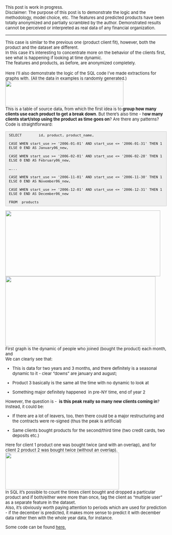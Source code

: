 
<p><font size="2">This post is work in progress.<br />
Disclaimer: The purpose of this post is to demonstrate the logic and the methodology, model choice, etc. The features and predicted products have been totally anonymized and partially scrambled by the author. Demonstrated results cannot be perceived or interpreted as real data of any financial organization.&nbsp;</font></p>

---

<p><font size="2">This case is similar to the previous one (product client fit), however, both the product and the dataset are different.<br />
In this case it&rsquo;s interesting to concentrate more on the behavior of the clients first, see what is happening if looking at time dynamic.<br />
The features and products, as before, are anonymized completely.<br />
<br />
Here I&rsquo;ll also demonstrate the logic of the SQL code I&rsquo;ve made extractions for graphs with. (All the data in examples is randomly generated.)<br />
<img src="https://lh6.googleusercontent.com/o9eLcQ6DrUgN7EviMrRGihydz6n7d30yyX3SxEf4pcEn5qq7ikMvKYhgQRQRU3DGtjW9Tss6SgAZwvut1f7RoabeB32APFI2QKe4u1J4MEjhoHTHkhgB6lNLy0UdQ7yte7uPjsrp" style="height:79px; width:369px" /><br />
This is a table of source data, from which the first idea is to<strong> group how many clients use each product to get a break down</strong>. But there&rsquo;s also time - h<strong>ow many clients start/stop using the product as time goes on</strong>? Are there any patterns?<br />
Code is straightforward:</p>

<div style="background:#eee;border:1px solid #ccc;padding:5px 10px;"><code>SELECT &nbsp;&nbsp;&nbsp;&nbsp;&nbsp;&nbsp;&nbsp;id, product, product_name,<br />
CASE WHEN start_use &gt;= &#39;2006-01-01&#39; AND start_use &lt;= &#39;2006-01-31&#39; THEN 1 ELSE 0 END AS January06_new,<br />
CASE WHEN start_use &gt;= &#39;2006-02-01&#39; AND start_use &lt;= &#39;2006-02-28&#39; THEN 1 ELSE 0 END AS February06_new,<br />
&hellip;...<br />
CASE WHEN start_use &gt;= &#39;2006-11-01&#39; AND start_use &lt;= &#39;2006-11-30&#39; THEN 1 ELSE 0 END AS November06_new,<br />
CASE WHEN start_use &gt;= &#39;2006-12-01&#39; AND start_use &lt;= &#39;2006-12-31&#39; THEN 1 ELSE 0 END AS December06_new<br />
FROM &nbsp;products</code></div>

<p><img src="https://lh4.googleusercontent.com/CVziK0kIMvrKK6Od4LNw86kfLVchBJjJzQabGj_-Y9d4kCS7aV1YEmdsHeuGgDP6OESZBcUUtvwkM0XPh3W8iuHWJ-pTi19j6355sjmoHIlE2hJtrPPDTwaUXgI2glAYjsv-AAr0" style="height:205px; width:484px" /><br />
<img src="https://lh3.googleusercontent.com/rihR9fAH6l9m5nCJeB56th-jprWo7mM5SDCIWd_x8MTDrBwvi8TUuzXgd3agBkK9MZDfAcLxPnyspVojZ877xr8LZ-jnC-Dm7IPR3zAmB3S_TO_NNVlm8-ZCqh_is9BI7TRietHN" style="height:217px; width:469px" /><br />
First graph is the dynamic of people who joined (bought the product) each month, and<br />
We can clearly see that:</p>

<ul>
	<li>
	<p>This is data for two years and 3 months, and there definitely is a seasonal dynamic to it - clear &ldquo;downs&rdquo; are january and august;</p>
	</li>
	<li>
	<p>Product 3 basically is the same all the time with no dynamic to look at</p>
	</li>
	<li>
	<p>Something major definitely happened &nbsp;in pre-NY time, end of year 2</p>
	</li>
</ul>

<p>However, the question is - &nbsp;<strong>is this peak really so many new clients coming in</strong>?<br />
Instead, it could be:</p>

<ul>
	<li>
	<p>If there are a lot of leavers, too, then there could be a major restructuring and the contracts were re-signed (thus the peak is artificial)</p>
	</li>
	<li>
	<p>Same clients bought products for the second/third time (two credit cards, two deposits etc.)</p>
	</li>
</ul>

<p>Here for client 1 product one was bought twice (and with an overlap), and for client 2 product 2 was bought twice (without an overlap).<br />
<img src="https://lh5.googleusercontent.com/rWGAjRaeEeRPsXgn0NNXpzBrnkz76NvfGUhCzSplcUpiWLRy48t1XMhGwG4zDqQV9aj0yWBqX1-j29Ann-XfLLfDwaGJEmAjDShW17vGnORx1qK4GiMFkHk1SpO0hHEcjH8IwwZS" style="height:115px; width:355px" /><br />
In SQL it&rsquo;s possible to count the times client bought and dropped a particular product and if both/either were more than once, tag the client as &ldquo;multiple user&rdquo; as a separate feature in the dataset.<br />
Also, it&rsquo;s obviously worth paying attention to periods which are used for prediction - if the december is predicted, it makes more sense to predict it with december data rather then with the whole year data, for instance.

<p>Some code can be found <a href="https://github.com/xenia-sh/product_client_fit">here.</a></p>


